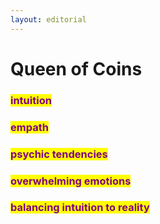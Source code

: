 ```yaml
---
layout: editorial
---
```


# Queen of Coins



### <mark style="color:purple;">intuition</mark>&#x20;

### <mark style="color:purple;">empath</mark>

### <mark style="color:purple;">psychic tendencies</mark>

### <mark style="color:purple;">overwhelming emotions</mark>

### <mark style="color:purple;">balancing intuition to reality</mark>

<mark style="color:purple;"></mark>

<mark style="color:purple;"></mark>
